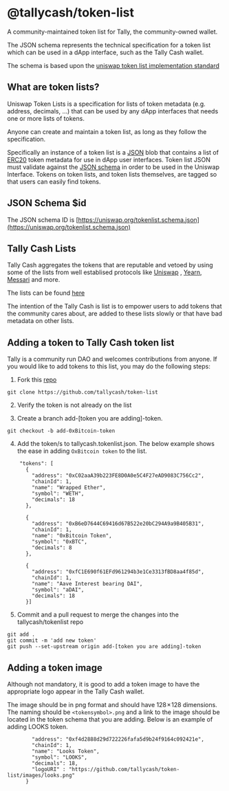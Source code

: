 # @tallycash/token-list

A community-maintained token list for Tally, the community-owned wallet.

The JSON schema represents the technical specification for a token list which can be used in a dApp interface, such as the Tally Cash wallet.

The schema is based upon the [uniswap token list implementation standard](https://github.com/Uniswap/token-lists)

## What are token lists?

Uniswap Token Lists is a specification for lists of token metadata (e.g. address, decimals, ...) that can be used by any dApp interfaces that needs one or more lists of tokens.

Anyone can create and maintain a token list, as long as they follow the specification.

Specifically an instance of a token list is a [JSON](https://www.json.org/json-en.html) blob that contains a list of 
[ERC20](https://github.com/ethereum/eips/issues/20) token metadata for use in dApp user interfaces.
Token list JSON must validate against the [JSON schema](https://json-schema.org/) in order to be used in the Uniswap Interface.
Tokens on token lists, and token lists themselves, are tagged so that users can easily find tokens.


## JSON Schema $id

The JSON schema ID is [https://uniswap.org/tokenlist.schema.json](https://uniswap.org/tokenlist.schema.json)

## Tally Cash Lists

Tally Cash aggregates the tokens that are reputable and vetoed by using some of the lists from well establised protocols like [Uniswap](https://uniswap.org/) , [Yearn](https://yearn.finance/), [Messari](https://messari.io/) and more.

The lists can be found [here](https://github.com/tallycash/extension/blob/main/background/services/preferences/defaults.ts)

The intention of the Tally Cash is list is to empower users to add tokens that the community cares about, are added to these lists slowly or that have bad metadata on other lists.

## Adding a token to Tally Cash token list

Tally is a community run DAO and welcomes contributions from anyone. If you would like to add tokens to this list, you may do the following steps:

1. Fork this [repo](https://github.com/tallycash/token-list)

`git clone https://github.com/tallycash/token-list`

2. Verify the token is not already on the list

3. Create a branch add-[token you are adding]-token. 

` git checkout -b add-0xBitcoin-token `

4. Add the token/s to tallycash.tokenlist.json. The below example shows the ease in adding `OxBitcoin token` to the list.

```
    "tokens": [
      {
        "address": "0xC02aaA39b223FE8D0A0e5C4F27eAD9083C756Cc2",
        "chainId": 1,
        "name": "Wrapped Ether",
        "symbol": "WETH",
        "decimals": 18
      },
```


```
      {
        "address": "0xB6eD7644C69416d67B522e20bC294A9a9B405B31",
        "chainId": 1,
        "name": "0xBitcoin Token",
        "symbol": "0xBTC",
        "decimals": 8
      },
```


```
      {
        "address": "0xfC1E690f61EFd961294b3e1Ce3313fBD8aa4f85d",
        "chainId": 1,
        "name": "Aave Interest bearing DAI",
        "symbol": "aDAI",
        "decimals": 18
      }]
```
5. Commit and a pull request to merge the changes into the tallycash/tokenlist repo

```
git add .
git commit -m 'add new token'
git push --set-upstream origin add-[token you are adding]-token
```
## Adding a token image

Although not mandatory, it is good to add a token image to have the appropriate logo appear in the Tally Cash wallet. 

The image should be in png format and should have 128 × 128 dimensions. The naming should be `<tokensymbol>.png` and a link to the image should be located in
the token schema that you are adding. Below is an example of adding LOOKS token.

```      {
        "address": "0xf4d2888d29d722226fafa5d9b24f9164c092421e",
        "chainId": 1,
        "name": "Looks Token",
        "symbol": "LOOKS",
        "decimals": 18,
        "logoURI" : "https://github.com/tallycash/token-list/images/looks.png"
      }
```